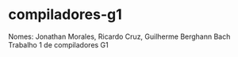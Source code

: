 # compiladores-g1
Nomes: Jonathan Morales, Ricardo Cruz, Guilherme Berghann Bach
Trabalho 1 de compiladores G1
